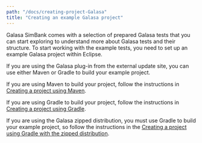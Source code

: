 ```yaml
---
path: "/docs/creating-project-Galasa"
title: "Creating an example Galasa project"
---
```


Galasa SimBank comes with a selection of prepared Galasa tests that you can start exploring to understand more about Galasa tests and their structure. To start working with the example tests, you need to set up an example Galasa project within Eclipse. 

If you are using the Galasa plug-in from the external update site, you can use either Maven or Gradle to build your example project. 

If you are using Maven to build your project, follow the instructions in [Creating a project using Maven](/docs/creating-project-Galasa/creating-project-Maven). 

If you are using Gradle to build your project, follow the instructions in [Creating a project using Gradle](/docs/creating-project-Galasa/creating-project-online-Gradle).

If you are using the Galasa zipped distribution, you must use Gradle to build your example project, so follow the instructions in the [Creating a project using Gradle with the zipped distribution](/docs/creating-project-Galasa/creating-project-offline-Gradle). 
